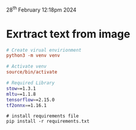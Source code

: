 
28<sup>th</sup> February 12:18pm 2024
<h1>Exrtract text from image</h1>


```ini
# Create virual envirionment
python3 -m venv venv
```

```ini
# Activate venv 
source/bin/activate
```
```bash
# Required Library
stow==1.3.1
mltu==1.1.8
tensorflow==2.15.0
tf2onnx==1.16.1
```

```int
# install requirements file
pip install -r requirements.txt
```
